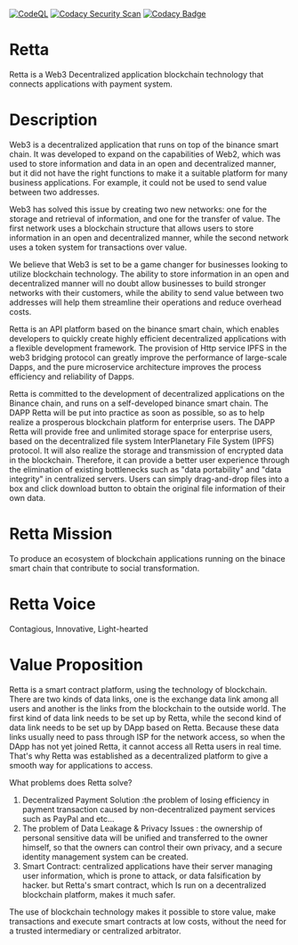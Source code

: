 [![CodeQL](https://github.com/KOSASIH/Retta/actions/workflows/codeql.yml/badge.svg)](https://github.com/KOSASIH/Retta/actions/workflows/codeql.yml)
[![Codacy Security Scan](https://github.com/KOSASIH/Retta/actions/workflows/codacy.yml/badge.svg)](https://github.com/KOSASIH/Retta/actions/workflows/codacy.yml)
[![Codacy Badge](https://app.codacy.com/project/badge/Grade/11e5fa8a1b464e348af8b4f1862c3373)](https://www.codacy.com/gh/KOSASIH/Retta/dashboard?utm_source=github.com&amp;utm_medium=referral&amp;utm_content=KOSASIH/Retta&amp;utm_campaign=Badge_Grade)

# Retta
Retta is a Web3 Decentralized application blockchain technology that connects applications with payment system. 

# Description
Web3 is a decentralized application that runs on top of the binance smart chain. It was developed to expand on the capabilities of Web2, which was used to store information and data in an open and decentralized manner, but it did not have the right functions to make it a suitable platform for many business applications. For example, it could not be used to send value between two addresses.

Web3 has solved this issue by creating two new networks: one for the storage and retrieval of information, and one for the transfer of value. The first network uses a blockchain structure that allows users to store information in an open and decentralized manner, while the second network uses a token system for transactions over value.

We believe that Web3 is set to be a game changer for businesses looking to utilize blockchain technology. The ability to store information in an open and decentralized manner will no doubt allow businesses to build stronger networks with their customers, while the ability to send value between two addresses will help them streamline their operations and reduce overhead costs.

Retta is an API platform based on the binance smart chain, which enables developers to quickly create highly efficient decentralized applications with a flexible development framework. The provision of Http service IPFS in the web3 bridging protocol can greatly improve the performance of large-scale Dapps, and the pure microservice architecture improves the process efficiency and reliability of Dapps.

Retta is committed to the development of decentralized applications on the Binance chain, and runs on a self-developed binance smart chain. The DAPP Retta will be put into practice as soon as possible, so as to help realize a prosperous blockchain platform for enterprise users. The DAPP Retta will provide free and unlimited storage space for enterprise users, based on the decentralized file system InterPlanetary File System (IPFS) protocol. It will also realize the storage and transmission of encrypted data in the blockchain. Therefore, it can provide a better user experience through the elimination of existing bottlenecks such as "data portability" and "data integrity" in centralized servers. Users can simply drag-and-drop files into a box and click download button to obtain the original file information of their own data.

# Retta Mission
To produce an ecosystem of blockchain applications running on the binace smart chain that contribute to social transformation.

# Retta Voice
 Contagious, Innovative, Light-hearted

# Value Proposition
Retta is a smart contract platform, using the technology of blockchain. There are two kinds of data links, one is the exchange data link among all users and another is the links from the blockchain to the outside world. The first kind of data link needs to be set up by Retta, while the second kind of data link needs to be set up by DApp based on Retta. Because these data links usually need to pass through ISP for the network access, so when the DApp has not yet joined Retta, it cannot access all Retta users in real time. That's why Retta was established as a decentralized platform to give a smooth way for applications to access.

What problems does Retta solve? 

1. Decentralized Payment Solution :the problem of losing efficiency in payment transaction caused by non-decentralized payment services such as PayPal and etc... 
2. The problem of Data Leakage & Privacy Issues : the ownership of personal sensitive data will be unified and transferred to the owner himself, so that the owners can control their own privacy, and a secure identity management system can be created. 
3. Smart Contract: centralized applications have their server managing user information, which is prone to attack, or data falsification by hacker. but Retta's smart contract, which Is run on a decentralized blockchain platform, makes it much safer.

The use of blockchain technology makes it possible to store value, make transactions and execute smart contracts at low costs, without the need for a trusted intermediary or centralized arbitrator.
